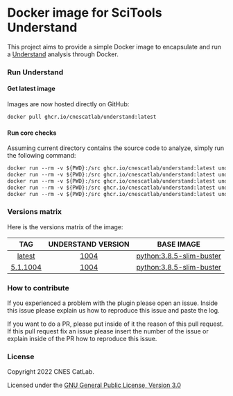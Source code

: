 # Docker image for SciTools Understand

This project aims to provide a simple Docker image to encapsulate and run a [Understand](https://scitools.com/features/) analysis through Docker.

### Run Understand

#### Get latest image
Images are now hosted directly on GitHub:
```Dockerfile
docker pull ghcr.io/cnescatlab/understand:latest
```

#### Run core checks
Assuming current directory contains the source code to analyze, simply run the following command:
```Dockerfile
docker run --rm -v ${PWD}:/src ghcr.io/cnescatlab/understand:latest und create -languages c++ -db understand-database.udb
docker run --rm -v ${PWD}:/src ghcr.io/cnescatlab/understand:latest und settings -AddMode Relative -db understand-database.udb
docker run --rm -v ${PWD}:/src ghcr.io/cnescatlab/understand:latest und add -db understand-database.udb .
docker run --rm -v ${PWD}:/src ghcr.io/cnescatlab/understand:latest und analyze -db understand-database.udb
docker run --rm -v ${PWD}:/src ghcr.io/cnescatlab/understand:latest und codecheck -flattentree -db understand-database.udb UnderstandCodecheckConfiguration.ini .
```

### Versions matrix
Here is the versions matrix of the image:

|                                        TAG                                          |                                       UNDERSTAND VERSION                                           |                           BASE IMAGE                        |
|:-----------------------------------------------------------------------------------:|:--------------------------------------------------------------------------------------------------:|:-----------------------------------------------------------:|
|  [latest](https://github.com/cnescatlab/understand/pkgs/container/understand/1004)  | [1004](http://builds.scitools.com/all_builds/b1004/Understand/Understand-5.1.1004-Linux-64bit.tgz) | [python:3.8.5-slim-buster](https://hub.docker.com/_/python) |
|   [5.1.1004](https://github.com/cnescatlab/understand/pkgs/container/understand/1004)   | [1004](http://builds.scitools.com/all_builds/b1004/Understand/Understand-5.1.1004-Linux-64bit.tgz) | [python:3.8.5-slim-buster](https://hub.docker.com/_/python) |

### How to contribute
If you experienced a problem with the plugin please open an issue. Inside this issue please explain us how to reproduce this issue and paste the log.

If you want to do a PR, please put inside of it the reason of this pull request. If this pull request fix an issue please insert the number of the issue or explain inside of the PR how to reproduce this issue.

### License
Copyright 2022 CNES CatLab.

Licensed under the [GNU General Public License, Version 3.0](https://www.gnu.org/licenses/gpl.txt)
